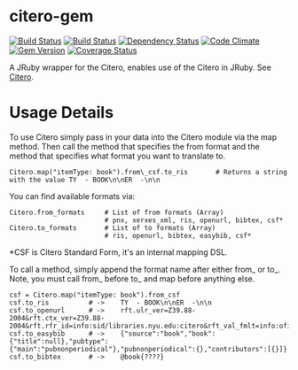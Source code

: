 citero-gem
======================
[![Build Status](http://jenkins1.bobst.nyu.edu/view/Citation/job/citero-gem/badge/icon)](http://jenkins1.bobst.nyu.edu/view/Citation/job/citero-gem/)
[![Build Status](https://secure.travis-ci.org/NYULibraries/citero-gem.png?branch=master)](http://travis-ci.org/NYULibraries/citero-gem)
[![Dependency Status](https://gemnasium.com/NYULibraries/citero-gem.png)](https://gemnasium.com/NYULibraries/citero-gem)
[![Code Climate](https://codeclimate.com/github/NYULibraries/citero-gem.png)](https://codeclimate.com/github/NYULibraries/citero-gem)
[![Gem Version](https://badge.fury.io/rb/citero.png)](http://badge.fury.io/rb/citero)
[![Coverage Status](https://coveralls.io/repos/NYULibraries/citero-gem/badge.png?branch=master)](https://coveralls.io/r/NYULibraries/citero-gem)


A JRuby wrapper for the Citero, enables use of the Citero in JRuby. See [Citero](https://github.com/NYULibraries/citero).

Usage Details
==============

To use Citero simply pass in your data into the Citero module via the map method. Then call the method that specifies the from format and
the method that specifies what format you want to translate to.


    Citero.map("itemType: book").from\_csf.to_ris		# Returns a string with the value TY  - BOOK\n\nER  -\n\n


You can find available formats via:

    Citero.from_formats		# List of from formats (Array)
    						# pnx, xerxes_xml, ris, openurl, bibtex, csf*
    Citero.to_formats		# List of to formats (Array)
    						# ris, openurl, bibtex, easybib, csf*
*CSF is Citero Standard Form, it's an internal mapping DSL. 

To call a method, simply append the format name after either from\_ or to\_. 
Note, you must call from\_ before to\_ and map before anything else.

    csf = Citero.map("itemType: book").from_csf
    csf.to_ris			# ->	TY  - BOOK\n\nER  -\n\n
    csf.to_openurl		# ->	rft.ulr_ver=Z39.88-2004&rft.ctx_ver=Z39.88-2004&rft.rfr_id=info:sid/libraries.nyu.edu:citero&rft_val_fmlt=info:ofi/fmt:kev:mtx:book&rft.genre=book
    csf.to_easybib		# ->	{"source":"book","book":{"title":null},"pubtype":{"main":"pubnonperiodical"},"pubnonperiodical":{},"contributors":[{}]}
    csf.to_bibtex		# ->	@book{????}